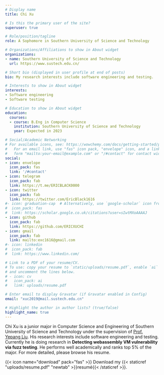 ```yaml
---
# Display name
title: Chi Xu

# Is this the primary user of the site?
superuser: true

# Role/position/tagline
role: A Sophomore in Southern University of Science and Technology

# Organizations/Affiliations to show in About widget
organizations:
- name: Southern University of Science and Technology
  url: https://www.sustech.edu.cn/

# Short bio (displayed in user profile at end of posts)
bio: My research interests include software engineering and testing.

# Interests to show in About widget
interests:
- Software engineering
- Software testing

# Education to show in About widget
education:
  courses:
  - course: B.Eng in Computer Science
    institution: Southern University of Science and Technology
    year: Expected in 2023

# Social/Academic Networking
# For available icons, see: https://wowchemy.com/docs/getting-started/page-builder/#icons
#   For an email link, use "fas" icon pack, "envelope" icon, and a link in the
#   form "mailto:your-email@example.com" or "/#contact" for contact widget.
social:
- icon: envelope
  icon_pack: fas
  link: '/#contact'
- icon: telegram
  icon_pack: fab
  link: https://t.me/ERICBLACK0000
- icon: twitter
  icon_pack: fab
  link: https://twitter.com/EricBlack1616
#- icon: graduation-cap  # Alternatively, use `google-scholar` icon from `ai` icon pack
#  icon_pack: fas
#  link: https://scholar.google.co.uk/citations?user=sIwtMXoAAAAJ
- icon: github
  icon_pack: fab
  link: https://github.com/ERICXUCHI
- icon: gmail
  icon_pack: fab
  link: mailto:exc1616@gmail.com
#- icon: linkedin
#  icon_pack: fab
#  link: https://www.linkedin.com/

# Link to a PDF of your resume/CV.
# To use: copy your resume to `static/uploads/resume.pdf`, enable `ai` icons in `params.toml`, 
# and uncomment the lines below.
# - icon: cv
#   icon_pack: ai
#   link: uploads/resume.pdf

# Enter email to display Gravatar (if Gravatar enabled in Config)
email: "xuc2019@mail.sustech.edu.cn"

# Highlight the author in author lists? (true/false)
highlight_name: true
---
```


Chi Xu is a junior major in Computer Science and Engineering of Southern University of Science and Technology under the supervision of [Prof. Yepang Liu](https://yepangliu.github.io/). His research interests include software engineering and testing. Currently he is doing research in **Detecting webassembly VM vulnerability via fuzz testing**. He performs well academically and ranks top 5% of the major. For more detailed, please browse his resume.


{{< icon name="download" pack="fas" >}} Download my {{< staticref "uploads/resume.pdf" "newtab" >}}resumé{{< /staticref >}}.
